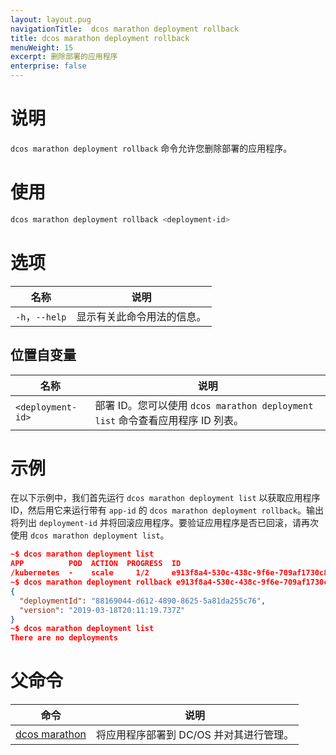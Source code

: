 ```yaml
---
layout: layout.pug
navigationTitle:  dcos marathon deployment rollback
title: dcos marathon deployment rollback
menuWeight: 15
excerpt: 删除部署的应用程序
enterprise: false
---
```


# 说明

`dcos marathon deployment rollback` 命令允许您删除部署的应用程序。

# 使用

```bash
dcos marathon deployment rollback <deployment-id>
```

# 选项

| 名称 | 说明 |
|---------|-------------|
| `-h`，`--help` | 显示有关此命令用法的信息。 |

## 位置自变量

| 名称 | 说明 |
|---------|-------------|
| `<deployment-id>` | 部署 ID。您可以使用 `dcos marathon deployment list` 命令查看应用程序 ID 列表。|



# 示例

在以下示例中，我们首先运行 `dcos marathon deployment list` 以获取应用程序 ID，然后用它来运行带有 `app-id` 的  `dcos marathon deployment rollback`。输出将列出 `deployment-id` 并将回滚应用程序。要验证应用程序是否已回滚，请再次使用 `dcos marathon deployment list`。

```json
~$ dcos marathon deployment list
APP          POD  ACTION  PROGRESS  ID                                    
/kubernetes  -    scale     1/2     e913f8a4-530c-438c-9f6e-709af1730c84  
~$ dcos marathon deployment rollback e913f8a4-530c-438c-9f6e-709af1730c84 
{
  "deploymentId": "88169044-d612-4890-8625-5a81da255c76",
  "version": "2019-03-18T20:11:19.737Z"
}
~$ dcos marathon deployment list
There are no deployments
```

# 父命令

| 命令 | 说明 |
|---------|-------------|
| [dcos marathon](/cn/1.12/cli/command-reference/dcos-marathon/) | 将应用程序部署到 DC/OS 并对其进行管理。|